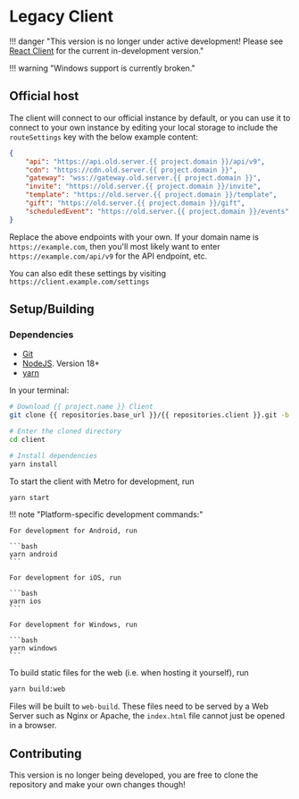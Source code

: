 # Legacy Client

!!! danger "This version is no longer under active development! Please see [React Client](dev.md) for the current in-development version."

!!! warning "Windows support is currently broken."

## Official host

The client will connect to our official instance by default, or you can use it to connect to your
own instance by editing your local storage to include the `routeSettings` key with the below example
content:

```json
{
	"api": "https://api.old.server.{{ project.domain }}/api/v9",
	"cdn": "https://cdn.old.server.{{ project.domain }}",
	"gateway": "wss://gateway.old.server.{{ project.domain }}",
	"invite": "https://old.server.{{ project.domain }}/invite",
	"template": "https://old.server.{{ project.domain }}/template",
	"gift": "https://old.server.{{ project.domain }}/gift",
	"scheduledEvent": "https://old.server.{{ project.domain }}/events"
}
```

Replace the above endpoints with your own. If your domain name is `https://example.com`, then you'll most likely want to enter
`https://example.com/api/v9` for the API endpoint, etc.

You can also edit these settings by visiting `https://client.example.com/settings`

## Setup/Building

### Dependencies

-   [Git](https://git-scm.com/)
-   [NodeJS](https://nodejs.org). Version 18+
-   [yarn](https://yarnpkg.com/)

In your terminal:

```bash
# Download {{ project.name }} Client
git clone {{ repositories.base_url }}/{{ repositories.client }}.git -b legacy-v2

# Enter the cloned directory
cd client

# Install dependencies
yarn install
```

To start the client with Metro for development, run

```bash
yarn start
```

!!! note "Platform-specific development commands:"

    For development for Android, run

    ```bash
    yarn android
    ```

    For development for iOS, run

    ```bash
    yarn ios
    ```

    For development for Windows, run

    ```bash
    yarn windows
    ```

To build static files for the web (i.e. when hosting it yourself), run

```bash
yarn build:web
```

Files will be built to `web-build`. These files need to be served by a Web Server such as Nginx or Apache, the `index.html` file cannot just be opened in a browser.

## Contributing

This version is no longer being developed, you are free to clone the repository and make your own changes though!
